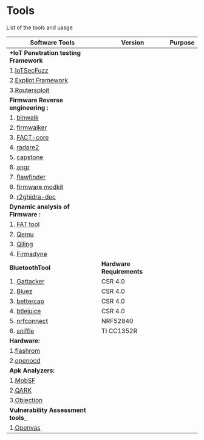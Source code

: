 # Tools
List of the tools and uasge 


| Software Tools | Version | Purpose |
| --- | --- | --- |
|__+IoT Penetration testing Framework__  |
| 1.[IoTSecFuzz](https://gitlab.com/invuls/iot-projects/iotsecfuzz) |
| 2.[Expliot Framework](https://gitlab.com/expliot_framework/expliot) |
| 3.[Routersploit](https://github.com/threat9/routersploit) |
| __Firmware Reverse engineering    :__      |
| 1. [binwalk](https://github.com/ReFirmLabs/binwalk)                            |
| 2. [firmwalker](https://github.com/craigz28/firmwalker)                         |
| 3. [FACT-core](https://github.com/fkie-cad/FACT_core)                          |
| 4. [radare2](https://github.com/radareorg/radare2)                            |
| 5. [capstone](http://www.capstone-engine.org/)                           |
| 6. [angr](https://github.com/angr/angr)                               |
| 7. [flawfinder](https://github.com/david-a-wheeler/flawfinder)                         |
| 8. [firmware modkit](https://github.com/rampageX/firmware-mod-kit)                    |
| 9. [r2ghidra-dec](https://github.com/radareorg/r2ghidra-dec)                       |
| __Dynamic analysis of Firmware :__	|
| 1. [FAT tool](https://github.com/attify/firmware-analysis-toolkit)                   |
| 2. [Qemu](https://github.com/qemu/qemu)             		|	
| 3. [Qiling](https://github.com/qilingframework/qiling)         		|
| 4. [Firmadyne](https://github.com/firmadyne/firmadyne)        		|
| __BluetoothTool__ | __Hardware Requirements__ | 
| 1. [Gattacker](https://github.com/securing/gattacker)         | CSR 4.0                   | 
| 2. [Bluez](http://www.bluez.org/)             | CSR 4.0                   | 
| 3. [bettercap](https://www.bettercap.org/)         | CSR 4.0                   |
| 4. [btlejuice](https://github.com/DigitalSecurity/btlejuice)         | CSR 4.0                   |
| 5. [nrfconnect](https://www.nordicsemi.com/Software-and-tools/Development-Tools/nRF-Connect-for-desktop)        | NRF52840                  |
| 6. [sniffle](https://github.com/nccgroup/Sniffle)           | TI CC1352R                |	
|__Hardware:__	    |
| 1.[flashrom](https://flashrom.org/Flashrom)        |
| 2.[openocd](https://github.com/ntfreak/openocd)         |	
|__Apk Analyzers:__ |
| 1.[MobSF](https://github.com/MobSF/Mobile-Security-Framework-MobSF)           |
| 2.[QARK](https://github.com/linkedin/qark)            | 
| 3.[Objection](https://github.com/sensepost/objection)       |
|__Vulnerability Assessment tools___|
| 1.[Openvas](https://www.openvas.org/download.html)    |
